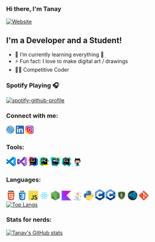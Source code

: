 ### Hi there, I'm Tanay

[![Website](https://img.shields.io/website?label=codebea&style=for-the-badge&url=https%3A%2F%2Fcodebea.blogspot.com)](https://codebea.blogspot.com)

## I'm a Developer and a Student!

- 🌱 I’m currently learning everything 🤣
- ⚡ Fun fact: I love to make digital art / drawings
- 👨‍💻 Competitive Coder

### Spotify Playing 🎧

[![spotify-github-profile](https://spotify-github-profile.vercel.app/api/view?uid=tanaykap&cover_image=true&theme=novatorem)](https://spotify-github-profile.vercel.app/api/view?uid=tanaykap&redirect=true)

### Connect with me:

[<img alt="codegea" width="22px" src="./Assets/Techlogo/104-1049388_world-wide-web-logo-vector-transparent-background-website.png" />][website]
[<img alt="Tanay Kapoor | LinkedIn" width="22px" src="./Assets/Techlogo/Linkedin-logo-icon-png.png" />][linkedin]
[<img alt="its.tkaay | Instagram" width="22px" src="./Assets/Techlogo/instagram-logo-svg-vector-for-print.svg" />][instagram]
<br />

### Tools:
[<img  alt="Visual Studio Code" width="26px" src="https://raw.githubusercontent.com/github/explore/80688e429a7d4ef2fca1e82350fe8e3517d3494d/topics/visual-studio-code/visual-studio-code.png" />][vs]
[<img  alt="Visual Studio" width="26px" src="./Assets/Techlogo/Brand_Visual_Studio_Win_2019.png" />][vs]
[<img  alt="Intelli-j" width="26px" src="./Assets/Techlogo/icon-intellij-idea.png" />][ij]
[<img  alt="Py-charm" width="26px" src="./Assets/Techlogo/icon-pycharm.png" />][ij]
[<img  alt="web-strom" width="26px" src="./Assets/Techlogo/icon-webstorm.png" />][ij]
[<img  alt="c-lion" width="26px" src="./Assets/Techlogo/icon_CLion.png" />][ij]
[<img alt="Github" width="26px" src="./Assets/Techlogo/pngkit_cat-png-transparent_583631.png" />][repos]

### Languages: 
[<img alt="HTML5" width="26px" src="https://raw.githubusercontent.com/github/explore/80688e429a7d4ef2fca1e82350fe8e3517d3494d/topics/html/html.png" />][html]
[<img  alt="CSS3" width="26px" src="https://raw.githubusercontent.com/github/explore/80688e429a7d4ef2fca1e82350fe8e3517d3494d/topics/css/css.png" />][html]
[<img alt="JavaScript" width="26px" src="https://raw.githubusercontent.com/github/explore/80688e429a7d4ef2fca1e82350fe8e3517d3494d/topics/javascript/javascript.png" />][html]
[<img alt="React" width="26px" src="https://raw.githubusercontent.com/github/explore/80688e429a7d4ef2fca1e82350fe8e3517d3494d/topics/react/react.png" />][repos]
[<img alt="Node.js" width="26px" src="https://raw.githubusercontent.com/github/explore/80688e429a7d4ef2fca1e82350fe8e3517d3494d/topics/nodejs/nodejs.png" />][repos]
[<img alt="Kotlin" width="26px" src="./Assets/Techlogo/Kotlin Full Color Logo Mark RGB.png" />][repos]
[<img alt="Java" width="26px" src="./Assets/Techlogo/java.png" />][repos]
[<img alt="Python" width="26px" src="./Assets/Techlogo/2048px-Python-logo-notext.svg.png" />][repos]
[<img alt="C" width="26px" src="./Assets/Techlogo/C_Logo.png" />][repos]
[<img alt="CPP" width="26px" src="./Assets/Techlogo/306px-ISO_C++_Logo.svg.png" />][repos]
[<img alt="MongoDB" width="26px" src="./Assets/Techlogo/mongodb.png" />][repos]
[<img alt="MySQL" width="26px" src="./Assets/Techlogo/pngkit_mysql-logo-png_3362833.png" />][repos]
[<img alt="Github" width="26px" src="./Assets/Techlogo/Git-Icon-1788C.png" />][repos] 
<br/>
[![Top Langs](https://github-readme-stats.vercel.app/api/top-langs/?username=TanayKapoor&theme=tokyonight&show_icons=true&hide_border=true&count_private=true)](https://github.com/anuraghazra/github-readme-stats)

### Stats for nerds:
[![Tanay's GitHub stats](https://github-readme-stats.vercel.app/api?username=TanayKapoor&langs_count=8&theme=tokyonight&layout=compact&hide_border=true)](https://github.com/anuraghazra/github-readme-stats)

[website]: https://codebea.blogspot.com
[linkedin]: https://www.linkedin.com/in/tanaykapoor/
[instagram]: https://www.instagram.com/its.tkaay/
[ij]: https://www.jetbrains.com/
[vs]: https://code.visualstudio.com/insiders/
[html]: https://github.com/TanayKapoor/HTMLS
[react]: https://github.com/TanayKapoor/React-Covid-Tracker
[repos]: https://github.com/TanayKapoor?tab=repositories
